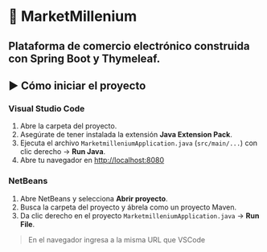 # 🚀 MarketMillenium

Plataforma de comercio electrónico construida con Spring Boot y Thymeleaf.  
---

## ▶️ Cómo iniciar el proyecto

### Visual Studio Code

1. Abre la carpeta del proyecto.
2. Asegúrate de tener instalada la extensión **Java Extension Pack**.
3. Ejecuta el archivo `MarketmilleniumApplication.java` (`src/main/...`) con clic derecho → **Run Java**.
4. Abre tu navegador en [http://localhost:8080](http://localhost:8080)

### NetBeans

1. Abre NetBeans y selecciona **Abrir proyecto**.
2. Busca la carpeta del proyecto y ábrela como un proyecto Maven.
3. Da clic derecho en el proyecto `MarketmilleniumApplication.java` → **Run File**.

> En el navegador ingresa a la misma URL que VSCode